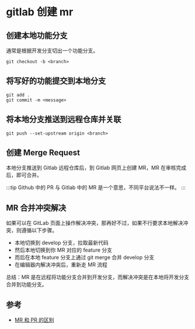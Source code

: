 # gitlab 创建 mr

## 创建本地功能分支

通常是根据开发分支切出一个功能分支。

```
git checkout -b <branch>
```

## 将写好的功能提交到本地分支

```
git add .
git commit -m <message>
```

## 将本地分支推送到远程仓库并关联

```
git push --set-upstream origin <branch>
```

## 创建 Merge Request

本地分支推送到 Gitlab 远程仓库后，到 Gitlab 网页上创建 MR，MR 在审核完成后，即可合并。

:::tip
Github 中的 PR 与 Gitlab 中的 MR 是一个意思，不同平台说法不一样。
:::

## MR 合并冲突解决

如果可以在 GitLab 页面上操作解决冲突，那再好不过，如果不行要求本地解决冲突，则遵循以下步骤。

- 本地切换到 develop 分支，拉取最新代码
- 然后本地切换到你 MR 对应的 feature 分支
- 而后在本地 feature 分支上通过 git merge 合并 develop 分支
- 在编辑器内解决冲突后，重新走 MR 流程

总结：MR 是在远程将功能分支合并到开发分支，而解决冲突是在本地将开发分支合并到功能分支。

## 参考

- [MR 和 PR 的区别](https://www.cnblogs.com/hi3254014978/p/15860103.html)
